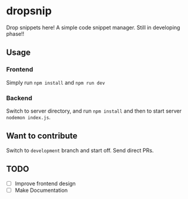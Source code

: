 # dropsnip
Drop snippets here! A simple code snippet manager. Still in developing phase!!

## Usage

### Frontend 
Simply run 
`npm install` and `npm run dev`

### Backend
Switch to server directory, and run `npm install` and then to start server `nodemon index.js`.

## Want to contribute
Switch to `development` branch and start off. Send direct PRs.

## TODO
- [ ] Improve frontend design
- [ ] Make Documentation
